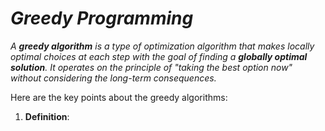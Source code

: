 # _Greedy Programming_

_A **greedy algorithm** is a type of optimization algorithm that makes locally optimal choices at each step with the goal of finding a **globally optimal solution**. It operates  on the principle of "taking the best option now" without considering the long-term consequences._

Here are the key points about the greedy algorithms:
1. **Definition**:
